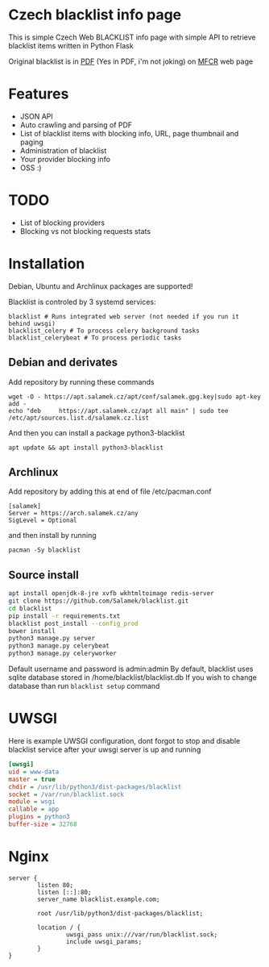 # Czech blacklist info page

This is simple Czech Web BLACKLIST info page with simple API to retrieve blacklist items written in Python Flask

Original blacklist is in [PDF](http://www.mfcr.cz/assets/cs/media/Zverejnovane-udaje-ze-Seznamu-nepovolenych-internetovych-her_v1.pdf) (Yes in PDF, i'm not joking) on [MFCR](http://www.mfcr.cz/cs/soukromy-sektor/hazardni-hry/seznam-nepovolenych-internetovych-her/2017/zverejnovane-udaje-ze-seznamu-nepovoleny-29270) web page

# Features

* JSON API
* Auto crawling and parsing of PDF
* List of blacklist items with blocking info, URL, page thumbnail and paging
* Administration of blacklist
* Your provider blocking info
* OSS :)

# TODO

* List of blocking providers
* Blocking vs not blocking requests stats

# Installation

Debian, Ubuntu and Archlinux packages are supported!

Blacklist is controled by 3 systemd services:
```
blacklist # Runs integrated web server (not needed if you run it behind uwsgi)
blacklist_celery # To process celery background tasks
blacklist_celerybeat # To process periodic tasks
```

## Debian and derivates

Add repository by running these commands

```
wget -O - https://apt.salamek.cz/apt/conf/salamek.gpg.key|sudo apt-key add -
echo "deb     https://apt.salamek.cz/apt all main" | sudo tee /etc/apt/sources.list.d/salamek.cz.list
```

And then you can install a package python3-blacklist

```
apt update && apt install python3-blacklist
```

## Archlinux

Add repository by adding this at end of file /etc/pacman.conf

```
[salamek]
Server = https://arch.salamek.cz/any
SigLevel = Optional
```

and then install by running

```
pacman -Sy blacklist
```

## Source install

```bash
apt install openjdk-8-jre xvfb wkhtmltoimage redis-server
git clone https://github.com/Salamek/blacklist.git
cd blacklist
pip install -r requirements.txt
blacklist post_install --config_prod
bower install
python3 manage.py server
python3 manage.py celerybeat
python3 manage.py celeryworker
```


Default username and password is admin:admin
By default, blacklist uses sqlite database stored in /home/blacklist/blacklist.db
If you wish to change database than run `blacklist setup` command



# UWSGI

Here is example UWSGI configuration, dont forgot to stop and disable blacklist service after your uwsgi server is up and running

```ini
[uwsgi]
uid = www-data
master = true
chdir = /usr/lib/python3/dist-packages/blacklist
socket = /var/run/blacklist.sock
module = wsgi
callable = app
plugins = python3
buffer-size = 32768
```

# Nginx

```
server {
        listen 80;
        listen [::]:80;
        server_name blacklist.example.com;

        root /usr/lib/python3/dist-packages/blacklist;

        location / {
                uwsgi_pass unix:///var/run/blacklist.sock;
                include uwsgi_params;
        }
}

```
